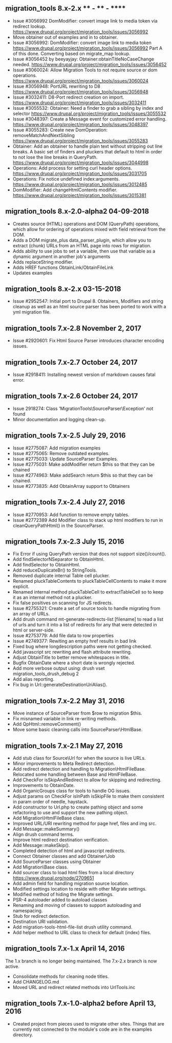 migration_tools 8.x-2.x  ** - ** - ****
-----------------------------------------------

* Issue #3056992 DomModifier: convert image link to media token via redirect
  lookup.
  https://www.drupal.org/project/migration_tools/issues/3056992
* Move obtainer out of examples and in to obtainer.
* Issue #3056992: DomModifier: convert image link to media token
  https://www.drupal.org/project/migration_tools/issues/3056992
  Part A of this done.  Converting based on migrate_map lookup.
* Issue #3056452 by beeyayjay: Obtainer:obtainTitleNoCaseChange needed.
  https://www.drupal.org/project/migration_tools/issues/3056452
* Issue #3060024: Allow Migration Tools to not require source or dom operations.
  https://www.drupal.org/project/migration_tools/issues/3060024
* Issue #3056948: PortURL rewriting to D8
  https://www.drupal.org/project/migration_tools/issues/3056948
* Issue #3032411: D8-Port redirect creation on import.
  https://www.drupal.org/project/migration_tools/issues/3032411
* Issue #3055532: Obtainer: Need a finder to grab a sibling by index and selector
  https://www.drupal.org/project/migration_tools/issues/3055532
* Issue #3048397: Create a Message event for customized error handling.
  https://www.drupal.org/project/migration_tools/issues/3048397
* Issue #3055283: Create new DomOperation: removeMatchAndNextSibling
  https://www.drupal.org/project/migration_tools/issues/3055283
* Obtainer: Add an obtainer to handle plain text without stripping out line
  breaks.  A basic set of finders and pluckers that default to html in order to
  not lose the line breaks in QueryPath.
  https://www.drupal.org/project/migration_tools/issues/3044998
* Operations: Add process for setting curl header options.
  https://www.drupal.org/project/migration_tools/issues/3031705
* Operations: Fix notice undefined index:arguments.
  https://www.drupal.org/project/migration_tools/issues/3012485
* DomModifier: Add changeHtmlContents modifier.
  https://www.drupal.org/project/migration_tools/issues/3015381


migration_tools 8.x-2.0-alpha2 04-09-2018
-----------------------------------------------


* Creates source (HTML) operations and DOM (QueryPath) operations, which allow for ordering of operations mixed with field retrieval     from the DOM.
* Adds a DOM migrate_plus data_parser_plugin, which allow you to extract (chunk) URLs from an HTML page into rows for migration.
* Adds ability to use jobs to set a variable, then use that variable as a dynamic argument in another job's arguments
* Adds replaceString modifier.
* Adds HREF functions ObtainLink/ObtainFileLink
* Updates examples


migration_tools 8.x-2.x 03-15-2018
-----------------------------------------------

* Issue #2952547: Initial port to Drupal 8. Obtainers, Modifiers and string
  cleanup as well as an html source parser has been ported to work with a yml
  migration file.

migration_tools 7.x-2.8  November 2, 2017
-----------------------------------------------
* Issue #2920601: Fix Html Source Parser introduces character encoding issues.

migration_tools 7.x-2.7  October 24, 2017
-----------------------------------------------
* Issue #2918411: Installing newest version of markdown causes fatal error.

migration_tools 7.x-2.6  October 24, 2017
-----------------------------------------------
* Issue 2918274: Class 'MigrationTools\SourceParser\Exception' not found
* Minor documentation and logging clean-up.


migration_tools 7.x-2.5  July 29, 2016
-----------------------------------------------
* Issue #2775087: Add migration examples
* Issue #2775065: Remove outdated examples.
* Issue #2775033: Update SourceParser Examples.
* Issue #2775031: Make addModifier return $this so that they can be chained
* Issue #2774963: Make addSearch return $this so that they can be chained.
* Issue #2773835: Add ObtainArray support to Obtainers


migration_tools 7.x-2.4  July 27, 2016
-----------------------------------------------
* Issue #2770953: Add function to remove empty tables.
* Issue #2772389 Add Modifier class to stack up html modifiers to run in cleanQueryPathHtml()
  in the SourceParser.


migration_tools 7.x-2.3  July 15, 2016
-----------------------------------------------
* Fix Error if using QueryPath version that does not support size()/count().
* Add findSelectorNSeparator to ObtainHtml.
* Add findSelector to ObtainHtml.
* Add reduceDuplicateBr() to StringTools.
* Removed duplicate internal Table cell plucker.
* Renamed pluckTableContents to pluckTableCellContents to make it more explicit.
* Renamed internal method pluckTableCell to extractTableCell so to keep it
  as an internal method not a plucker.
* Fix false positives on scanning for JS redirects.
* Issue #2755321: Create a set of source tools to handle migrating from an array of URLs.
* Add drush command mt-generate-redirects-list [filename] to read a list of urls
  and turn it into a list of redirects for any that were detected in html or
  server-side.
* Issue #2753779: Add file data to row properties
* Issue #2749377: Rewiting an empty href results in bad link
* Fixed bug where longdescription paths were not getting checked.
* Add javascript src rewriting and flash attribute rewriting.
* Adjust ObtainTitle to better remove whitespaces in title.
* Bugfix ObtainDate where a short date is wrongly rejected.
* Add more verbose output using: drush vset migration_tools_drush_debug 2
* Add alias reporting.
* Fix bug in Url::generateDestinationUriAlias().


migration_tools 7.x-2.2  May 31, 2016
-----------------------------------------------
* Move instance of SourceParser from $row to migration $this.
* Fix misnamed variable in link re-writing methods.
* Add QpHtml::removeComment()
* Move some basic cleaning calls into SourceParser\HtmlBase.


migration_tools 7.x-2.1  May 27, 2016
-----------------------------------------------
* Add stub class for Source\Url for when the source is live URLs.
* Minor improvements to Meta Redirect detection.
* Add redirect detection and handling to Migration\HtmlFileBase.
  Relocated some handling between Base and HtmlFileBase.
* Add CheckFor isSkipAndRedirect to allow for skipping and redirecting.
* Improvements to ObtainDate.
* Add OrganicGroups class for tools to handle OG issues.
* Adjust params on CheckFor isInPath isSkipFile to make them consistent in
  param order of needle, haystack.
* Add constructor to Url.php to create pathing object and some refactoring to
  use and support the new pathing object.
* Add Migration\HtmlFileBase class.
* Improved URL/URI rewriting method for page href, files and img src.
* Add Message::makeSummary()
* Align drush command terms.
* Improve html redirect destination verification.
* Add Message::makeSkip().
* Completed detection of html and javascript redirects.
* Connect Obtainer classes and add Obtainer\Job
* Add SourceParser classes using Obtainer
* Add Migration\Base class.
* Add sourcer class to load html files from a local directory
  https://www.drupal.org/node/2709651
* Add admin field for handling migration source location.
* Modified settings location to reside with other Migrate settings.
* Modified method of hiding the Migrate settings.
* PSR-4 autoloader added to autoload classes
* Renaming and moving of classes to support autoloading and namespacing.
* Stub for redirect detection.
* Destination URI validation.
* Add migration-tools-html-file-list drush utility command.
* Add helper method to URL class to check for default (index) files.

migration_tools 7.x-1.x  April 14, 2016
-----------------------------------------------
The 1.x branch is no longer being maintained.  The 7.x-2.x branch is now active.
* Consolidate methods for cleaning node titles.
* Add CHANGELOG.md
* Moved URL and redirect related methods into UrlTools.inc


migration_tools 7.x-1.0-alpha2  before April 13, 2016
-----------------------------------------------
* Created project from pieces used to migrate other sites.  Things that are
  currently not connected to the module's code are in the examples directory.
